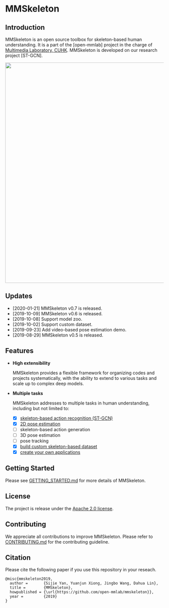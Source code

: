 # MMSkeleton

## Introduction

MMSkeleton is an open source toolbox for skeleton-based human understanding.
It is a part of the [open-mmlab] project in the charge of [Multimedia Laboratory, CUHK](http://mmlab.ie.cuhk.edu.hk/).
MMSkeleton is developed on our research project [ST-GCN].

<p align="center">
    <img src="demo/recognition/demo_video.gif", width="700">
</p>

## Updates
- [2020-01-21] MMSkeleton v0.7 is released.
- [2019-10-09] MMSkeleton v0.6 is released.
- [2019-10-08] Support model zoo.
- [2019-10-02] Support custom dataset.
- [2019-09-23] Add video-based pose estimation demo.
- [2019-08-29] MMSkeleton v0.5 is released.


## Features

- **High extensibility**

    MMSkeleton provides a flexible framework for organizing codes and projects systematically, with the ability to extend to various tasks and scale up to complex deep models.

- **Multiple tasks**

    MMSkeleton addresses to multiple tasks in human understanding, including but not limited to:
    - [x] [skeleton-based action recognition (ST-GCN)](./doc/START_RECOGNITION.md)
    - [x] [2D pose estimation](./doc/START_POSE_ESTIMATION.md)
    - [ ] skeleton-based action generation
    - [ ] 3D pose estimation
    - [ ] pose tracking
    - [x] [build custom skeleton-based dataset](./doc/CUSTOM_DATASET.md)
    - [x] [create your own applications](./doc/CREATE_APPLICATION.md)

## Getting Started

Please see [GETTING_STARTED.md](./doc/GETTING_STARTED.md) for more details of MMSkeleton.

## License
The project is release under the [Apache 2.0 license](./LICENSE).

## Contributing
We appreciate all contributions to improve MMSkeleton.
Please refer to [CONTRIBUTING.md](./doc/CONTRIBUTING.md) for the contributing guideline.


## Citation
Please cite the following paper if you use this repository in your reseach.
<!-- @inproceedings{stgcn2018aaai,
  title     = {Spatial Temporal Graph Convolutional Networks for Skeleton-Based Action Recognition},
  author    = {Sijie Yan and Yuanjun Xiong and Dahua Lin},
  booktitle = {AAAI},
  year      = {2018},
} -->
```
@misc{mmskeleton2019,
  author =       {Sijie Yan, Yuanjun Xiong, Jingbo Wang, Dahua Lin},
  title =        {MMSkeleton},
  howpublished = {\url{https://github.com/open-mmlab/mmskeleton}},
  year =         {2019}
}
```